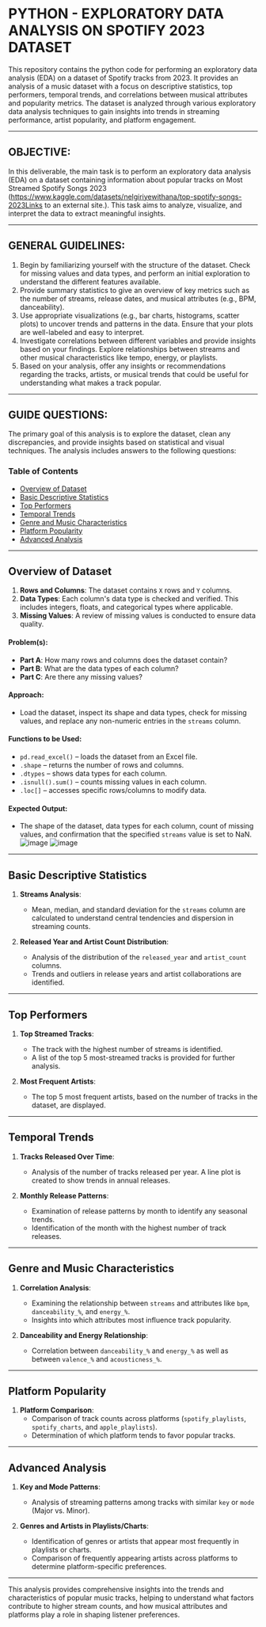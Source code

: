 # **PYTHON - EXPLORATORY DATA ANALYSIS ON SPOTIFY 2023 DATASET**

This repository contains the python code for performing an exploratory data analysis (EDA) on a dataset of Spotify tracks from 2023. It provides an analysis of a music dataset with a focus on descriptive statistics, top performers, temporal trends, and correlations between musical attributes and popularity metrics. The dataset is analyzed through various exploratory data analysis techniques to gain insights into trends in streaming performance, artist popularity, and platform engagement.

---

## OBJECTIVE:
In this deliverable, the main task is to perform an exploratory data analysis (EDA) on a dataset containing information about popular tracks on Most Streamed Spotify Songs 2023 (https://www.kaggle.com/datasets/nelgiriyewithana/top-spotify-songs-2023Links to an external site.). This task aims to analyze, visualize, and interpret the data to extract meaningful insights.

---

## GENERAL GUIDELINES:
1. Begin by familiarizing yourself with the structure of the dataset. Check for missing values and data types, and perform an initial exploration to understand the different features available.
2. Provide summary statistics to give an overview of key metrics such as the number of streams, release dates, and musical attributes (e.g., BPM, danceability).
3. Use appropriate visualizations (e.g., bar charts, histograms, scatter plots) to uncover trends and patterns in the data. Ensure that your plots are well-labeled and easy to interpret.
4. Investigate correlations between different variables and provide insights based on your findings. Explore relationships between streams and other musical characteristics like tempo, energy, or playlists.
5. Based on your analysis, offer any insights or recommendations regarding the tracks, artists, or musical trends that could be useful for understanding what makes a track popular.

---
## GUIDE QUESTIONS:
The primary goal of this analysis is to explore the dataset, clean any discrepancies, and provide insights based on statistical and visual techniques. The analysis includes answers to the following questions:

### Table of Contents
- [Overview of Dataset](#overview-of-dataset)
- [Basic Descriptive Statistics](#basic-descriptive-statistics)
- [Top Performers](#top-performers)
- [Temporal Trends](#temporal-trends)
- [Genre and Music Characteristics](#genre-and-music-characteristics)
- [Platform Popularity](#platform-popularity)
- [Advanced Analysis](#advanced-analysis)

---

## Overview of Dataset
1. **Rows and Columns**: The dataset contains `X` rows and `Y` columns.
2. **Data Types**: Each column's data type is checked and verified. This includes integers, floats, and categorical types where applicable.
3. **Missing Values**: A review of missing values is conducted to ensure data quality.

#### Problem(s):
- **Part A**: How many rows and columns does the dataset contain?
- **Part B**: What are the data types of each column?
- **Part C**: Are there any missing values?

#### Approach: 
- Load the dataset, inspect its shape and data types, check for missing values, and replace any non-numeric entries in the `streams` column.

#### Functions to be Used:
  - `pd.read_excel()` – loads the dataset from an Excel file.
  - `.shape` – returns the number of rows and columns.
  - `.dtypes` – shows data types for each column.
  - `.isnull().sum()` – counts missing values in each column.
  - `.loc[]` – accesses specific rows/columns to modify data.

#### Expected Output: 
- The shape of the dataset, data types for each column, count of missing values, and confirmation that the specified `streams` value is set to NaN.
![image](https://github.com/user-attachments/assets/655e3939-9391-46a3-a2d3-952aac2e947d)
![image](https://github.com/user-attachments/assets/2c78e27a-a85c-4dc8-bebd-6fbc96af41e4)

--- 

## Basic Descriptive Statistics
1. **Streams Analysis**: 
   - Mean, median, and standard deviation for the `streams` column are calculated to understand central tendencies and dispersion in streaming counts.
   
2. **Released Year and Artist Count Distribution**: 
   - Analysis of the distribution of the `released_year` and `artist_count` columns.
   - Trends and outliers in release years and artist collaborations are identified.

---

## Top Performers

1. **Top Streamed Tracks**:
   - The track with the highest number of streams is identified.
   - A list of the top 5 most-streamed tracks is provided for further analysis.
   
2. **Most Frequent Artists**:
   - The top 5 most frequent artists, based on the number of tracks in the dataset, are displayed.

---

## Temporal Trends

1. **Tracks Released Over Time**:
   - Analysis of the number of tracks released per year. A line plot is created to show trends in annual releases.
   
2. **Monthly Release Patterns**:
   - Examination of release patterns by month to identify any seasonal trends.
   - Identification of the month with the highest number of track releases.

---

## Genre and Music Characteristics

1. **Correlation Analysis**:
   - Examining the relationship between `streams` and attributes like `bpm`, `danceability_%`, and `energy_%`.
   - Insights into which attributes most influence track popularity.
   
2. **Danceability and Energy Relationship**:
   - Correlation between `danceability_%` and `energy_%` as well as between `valence_%` and `acousticness_%`.

---

## Platform Popularity

1. **Platform Comparison**:
   - Comparison of track counts across platforms (`spotify_playlists`, `spotify_charts`, and `apple_playlists`).
   - Determination of which platform tends to favor popular tracks.

---

## Advanced Analysis

1. **Key and Mode Patterns**:
   - Analysis of streaming patterns among tracks with similar `key` or `mode` (Major vs. Minor).
   
2. **Genres and Artists in Playlists/Charts**:
   - Identification of genres or artists that appear most frequently in playlists or charts.
   - Comparison of frequently appearing artists across platforms to determine platform-specific preferences.

---

This analysis provides comprehensive insights into the trends and characteristics of popular music tracks, helping to understand what factors contribute to higher stream counts, and how musical attributes and platforms play a role in shaping listener preferences.

